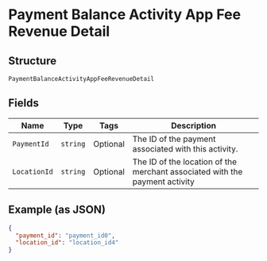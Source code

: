 
# Payment Balance Activity App Fee Revenue Detail

## Structure

`PaymentBalanceActivityAppFeeRevenueDetail`

## Fields

| Name | Type | Tags | Description |
|  --- | --- | --- | --- |
| `PaymentId` | `string` | Optional | The ID of the payment associated with this activity. |
| `LocationId` | `string` | Optional | The ID of the location of the merchant associated with the payment activity |

## Example (as JSON)

```json
{
  "payment_id": "payment_id0",
  "location_id": "location_id4"
}
```

